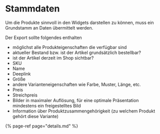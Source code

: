 # Stammdaten

Um die Produkte sinnvoll in den Widgets darstellen zu können, muss ein Grundstamm an Daten übermittelt werden.

Der Export sollte folgendes enthalten

* möglichst alle Produkteigenschaften die verfügbar sind
* aktueller Bestand bzw. ist der Artikel grundsätzlich bestellbar?
* ist der Artikel derzeit im Shop sichtbar?
* SKU
* Name
* Deeplink
* Größe
* andere Varianteneigenschaften wie Farbe, Muster, Länge, etc.
* Preis
* Streichpreis
* Bilder in maximaler Auflösung, für eine optimale Präsentation mindestens ein freigestelltes Bild
* Information über Produktzusammengehörigkeit \(zu welchem Produkt gehört diese Variante\)

{% page-ref page="details.md" %}



